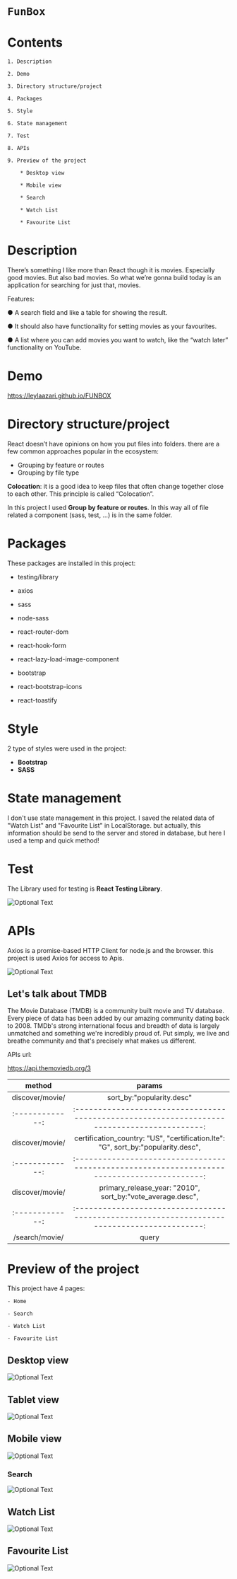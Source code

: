 # `FunBox`

# Contents

    1. Description

    2. Demo

    3. Directory structure/project

    4. Packages

    5. Style

    6. State management

    7. Test

    8. APIs

    9. Preview of the project

        * Desktop view

        * Mobile view

        * Search

        * Watch List

        * Favourite List

# Description

There’s something I like more than React though it is movies. Especially good movies. But also
bad movies. So what we’re gonna build today is an application for searching for just that,
movies.

Features:

● A search field and like a table for showing the result.

● It should also have functionality for setting movies as your favourites.

● A list where you can add movies you want to watch, like the “watch later” functionality on
YouTube.

# Demo

https://leylaazari.github.io/FUNBOX

# Directory structure/project

React doesn’t have opinions on how you put files into folders. there are a few common approaches popular in the ecosystem:

- Grouping by feature or routes
- Grouping by file type

**Colocation**: it is a good idea to keep files that often change together close to each other. This principle is called “Colocation”.

In this project I used **Group by feature or routes**. In this way all of file related a component (sass, test, …) is in the same folder.

# Packages

These packages are installed in this project:

- testing/library

- axios

- sass

- node-sass

- react-router-dom

- react-hook-form

- react-lazy-load-image-component

- bootstrap

- react-bootstrap-icons

- react-toastify

# Style

2 type of styles were used in the project:

- **Bootstrap**
- **SASS**

# State management

I don't use state management in this project. I saved the related data of "Watch List" and "Favourite List" in LocalStorage.
but actually, this information should be send to the server and stored in database, but here I used a temp and quick method!

# Test

The Library used for testing is **React Testing Library**.

![Optional Text](../main/src/assets/images/read-me/test.JPG)

# APIs

Axios is a promise-based HTTP Client for node.js and the browser. this project is used Axios for access to Apis.

![Optional Text](../main/src/assets/images/read-me/tmdb.svg)

## Let's talk about TMDB

The Movie Database (TMDB) is a community built movie and TV database. Every piece of data has been added by our amazing community dating back to 2008. TMDb's strong international focus and breadth of data is largely unmatched and something we're incredibly proud of. Put simply, we live and breathe community and that's precisely what makes us different.

APIs url:

https://api.themoviedb.org/3

|     method      |                                            params                                            |
| :-------------: | :------------------------------------------------------------------------------------------: |
| discover/movie/ |                                  sort_by:"popularity.desc"                                   |
| :-------------: | :------------------------------------------------------------------------------------------: |
| discover/movie/ |      certification_country: "US", "certification.lte": "G", sort_by:"popularity.desc",       |
| :-------------: | :------------------------------------------------------------------------------------------: |
| discover/movie/ |                  primary_release_year: "2010", sort_by:"vote_average.desc",                  |
| :-------------: | :------------------------------------------------------------------------------------------: |
| /search/movie/  |                                            query                                             |

# Preview of the project

This project have 4 pages:

    - Home

    - Search

    - Watch List

    - Favourite List

## Desktop view

![Optional Text](../main/src/assets/images/read-me/d-main.png)

## Tablet view

![Optional Text](../main/src/assets/images/read-me/d-tablet.png)

## Mobile view

![Optional Text](../main/src/assets/images/read-me/d-mobile.png)

### Search

![Optional Text](../main/src/assets/images/read-me/search.JPG)

## Watch List

![Optional Text](../main/src/assets/images/read-me/watch.JPG)

## Favourite List

![Optional Text](../main/src/assets/images/read-me/favourite.JPG)
